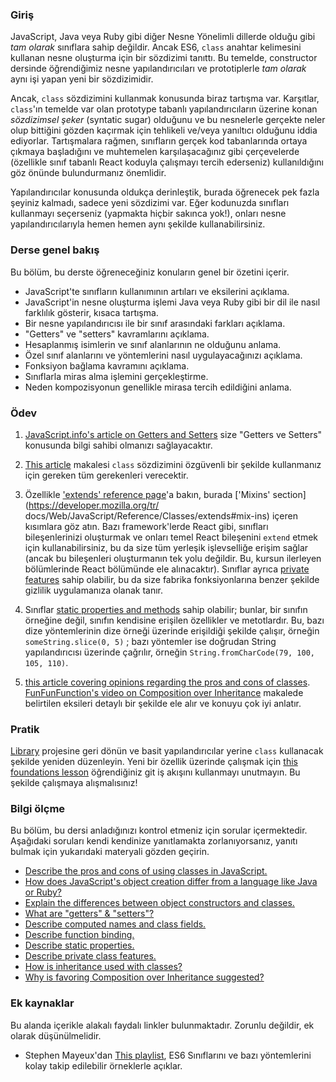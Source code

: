 ### Giriş

JavaScript, Java veya Ruby gibi diğer Nesne Yönelimli dillerde olduğu gibi _tam olarak_ sınıflara sahip değildir. Ancak ES6, `class` anahtar kelimesini kullanan nesne oluşturma için bir sözdizimi tanıttı. Bu temelde, constructor dersinde öğrendiğimiz nesne yapılandırıcıları ve prototiplerle _tam olarak_ aynı işi yapan yeni bir sözdizimidir.

Ancak, `class` sözdizimini kullanmak konusunda biraz tartışma var. Karşıtlar, `class`'ın temelde var olan prototype tabanlı yapılandırıcıların üzerine konan _sözdizimsel şeker_ (syntatic sugar) olduğunu ve bu nesnelerle gerçekte neler olup bittiğini gözden kaçırmak için tehlikeli ve/veya yanıltıcı olduğunu iddia ediyorlar. Tartışmalara rağmen, sınıfların gerçek kod tabanlarında ortaya çıkmaya başladığını ve muhtemelen karşılaşacağınız gibi çerçevelerde (özellikle sınıf tabanlı React koduyla çalışmayı tercih ederseniz) kullanıldığını göz önünde bulundurmanız önemlidir.

Yapılandırıcılar konusunda oldukça derinleştik, burada öğrenecek pek fazla şeyiniz kalmadı, sadece yeni sözdizimi var. Eğer kodunuzda sınıfları kullanmayı seçerseniz (yapmakta hiçbir sakınca yok!), onları nesne yapılandırıcılarıyla hemen hemen aynı şekilde kullanabilirsiniz.

### Derse genel bakış

Bu bölüm, bu derste öğreneceğiniz konuların genel bir özetini içerir.

- JavaScript'te sınıfların kullanımının artıları ve eksilerini açıklama.
- JavaScript'in nesne oluşturma işlemi Java veya Ruby gibi bir dil ile nasıl farklılık gösterir, kısaca tartışma.
- Bir nesne yapılandırıcısı ile bir sınıf arasındaki farkları açıklama.
- "Getters" ve "setters" kavramlarını açıklama.
- Hesaplanmış isimlerin ve sınıf alanlarının ne olduğunu anlama.
- Özel sınıf alanlarını ve yöntemlerini nasıl uygulayacağınızı açıklama.
- Fonksiyon bağlama kavramını açıklama.
- Sınıflarla miras alma işlemini gerçekleştirme.
- Neden kompozisyonun genellikle mirasa tercih edildiğini anlama.

### Ödev

<div class="lesson-content__panel" markdown="1">

1.  [JavaScript.info's article on Getters and Setters](https://javascript.info/property-accessors) size "Getters ve Setters" konusunda bilgi sahibi olmanızı sağlayacaktır.

2.  [This article](https://javascript.info/class) makalesi `class` sözdizimini özgüvenli bir şekilde kullanmanız için gereken tüm gerekenleri verecektir.

3.  Özellikle ['extends' reference page](https://developer.mozilla.org/tr/docs/Web/JavaScript/Reference/Classes/extends)'a bakın, burada ['Mixins' section](https://developer.mozilla.org/tr/
	docs/Web/JavaScript/Reference/Classes/extends#mix-ins) içeren kısımlara göz atın. Bazı framework'lerde React gibi, sınıfları bileşenlerinizi oluşturmak ve onları temel React        bileşenini `extend` etmek için kullanabilirsiniz, bu da size tüm yerleşik işlevselliğe erişim sağlar (ancak bu bileşenleri oluşturmanın tek yolu değildir. Bu, kursun ilerleyen bölümlerinde React bölümünde ele alınacaktır). Sınıflar ayrıca [private features](https://developer.mozilla.org/tr/docs/Web/JavaScript/Reference/Classes/Private_class_fields) sahip olabilir, bu da size fabrika fonksiyonlarına benzer şekilde gizlilik uygulamanıza olanak tanır.

4. Sınıflar [static properties and methods](https://developer.mozilla.org/en-US/docs/Web/JavaScript/Reference/Classes/static) sahip olabilir; bunlar, bir sınıfın örneğine değil, sınıfın 			kendisine erişilen özellikler ve metotlardır. Bu, bazı dize yöntemlerinin dize örneği üzerinde erişildiği şekilde çalışır, örneğin `someString.slice(0, 5)` ; bazı yöntemler ise doğrudan 		String yapılandırıcısı üzerinde çağrılır, örneğin `String.fromCharCode(79, 100, 105, 110)`.

5. [this article covering opinions regarding the pros and cons of classes](https://medium.com/@rajaraodv/is-class-in-es6-the-new-bad-part-6c4e6fe1ee65). [FunFunFunction's video on Composition over Inheritance](https://www.youtube.com/watch?v=wfMtDGfHWpA) makalede belirtilen eksileri detaylı bir şekilde ele alır ve konuyu çok iyi anlatır.
</div>

### Pratik

[Library](https://www.theodinproject.com/lessons/node-path-javascript-library) projesine geri dönün ve basit yapılandırıcılar yerine `class` kullanacak şekilde yeniden düzenleyin. Yeni bir özellik üzerinde çalışmak için [this foundations lesson](https://www.theodinproject.com/lessons/foundations-revisiting-rock-paper-scissors) öğrendiğiniz git iş akışını kullanmayı unutmayın. Bu şekilde çalışmaya alışmalısınız!

### Bilgi ölçme

Bu bölüm, bu dersi anladığınızı kontrol etmeniz için sorular içermektedir. Aşağıdaki soruları kendi kendinize yanıtlamakta zorlanıyorsanız, yanıtı bulmak için yukarıdaki materyali gözden geçirin.

- [Describe the pros and cons of using classes in JavaScript.](https://rajaraodv.medium.com/is-class-in-es6-the-new-bad-part-6c4e6fe1ee65)
- [How does JavaScript's object creation differ from a language like Java or Ruby?](https://rajaraodv.medium.com/is-class-in-es6-the-new-bad-part-6c4e6fe1ee65)
- [Explain the differences between object constructors and classes.](https://javascript.info/class#not-just-a-syntactic-sugar)
- [What are "getters" & "setters"?](https://javascript.info/property-accessors)
- [Describe computed names and class fields.](https://javascript.info/class)
- [Describe function binding.](https://javascript.info/class)
- [Describe static properties.](https://developer.mozilla.org/en-US/docs/Web/JavaScript/Reference/Classes/static)
- [Describe private class features.](https://developer.mozilla.org/en-US/docs/Web/JavaScript/Reference/Classes/Private_class_fields)
- [How is inheritance used with classes?](https://developer.mozilla.org/en-US/docs/Web/JavaScript/Reference/Classes#inheritance)
- [Why is favoring Composition over Inheritance suggested?](https://www.youtube.com/watch?v=wfMtDGfHWpA)

### Ek kaynaklar

Bu alanda içerikle alakalı faydalı linkler bulunmaktadır. Zorunlu değildir, ek olarak düşünülmelidir.

- Stephen Mayeux'dan [This playlist](https://www.youtube.com/playlist?list=PLtwj5TTsiP7uTKfTQbcmb59mWXosLP_7S), ES6 Sınıflarını ve bazı yöntemlerini kolay takip edilebilir örneklerle açıklar.
